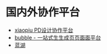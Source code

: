 # 国内外协作平台

- [xiaopiu PD设计协作平台](https://www.xiaopiu.com/editor?type=project&id=5c36f3d418269b0f6c3b8c7d)
- [bubble - 一站式⽣生成⻚页⾯面平台](https://bubble.io/page?type=page&name=index&id=learn&tab=tabs-1&lesson_ref=5)
- [蓝湖]()